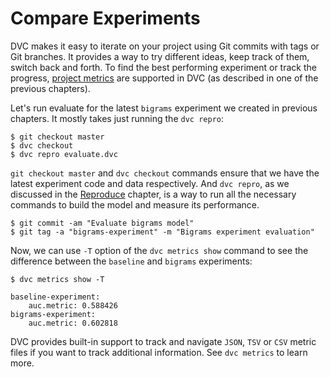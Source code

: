 # Compare Experiments

DVC makes it easy to iterate on your project using Git commits with tags or Git
branches. It provides a way to try different ideas, keep track of them, switch
back and forth. To find the best performing experiment or track the progress,
[project metrics](/doc/commands-reference/metrics) are supported in DVC (as
described in one of the previous chapters).

Let's run evaluate for the latest `bigrams` experiment we created in previous
chapters. It mostly takes just running the `dvc repro`:

```dvc
$ git checkout master
$ dvc checkout
$ dvc repro evaluate.dvc
```

`git checkout master` and `dvc checkout` commands ensure that we have the latest
experiment code and data respectively. And `dvc repro`, as we discussed in the
[Reproduce](/doc/get-started/reproduce) chapter, is a way to run all the
necessary commands to build the model and measure its performance.

```dvc
$ git commit -am "Evaluate bigrams model"
$ git tag -a "bigrams-experiment" -m "Bigrams experiment evaluation"
```

Now, we can use `-T` option of the `dvc metrics show` command to see the
difference between the `baseline` and `bigrams` experiments:

```dvc
$ dvc metrics show -T

baseline-experiment:
    auc.metric: 0.588426
bigrams-experiment:
    auc.metric: 0.602818
```

DVC provides built-in support to track and navigate `JSON`, `TSV` or `CSV`
metric files if you want to track additional information. See `dvc metrics` to
learn more.
